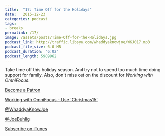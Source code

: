 ```yaml
---
title:  "17: Time Off for the Holidays"
date:   2015-12-23
categories: podcast
tags:
- breaks
permalink: /17/
image: /assets/posts/Time-Off-for-the-Holidays.jpg
podcast_link: http://traffic.libsyn.com/whaddyaknowjoe/WKJ017.mp3
podcast_file_size: 6.0 MB
podcast_duration: "6:02"
podcast_length: 5989962
---
```


Take time off this holiday season. And try not to spend too much time doing support for family. Also, don't miss out on the discount for _Working with OmniFocus_.
<!--more-->

[Become a Patron](http://joebuhlig.com/patron/)

[Working with OmniFocus - Use 'Christmas15'](https://tools.joebuhlig.com/working-with-omnifocus/)

[@WhaddyaKnowJoe](https://twitter.com/whaddyaknowjoe)

[@JoeBuhlig](https://twitter.com/JoeBuhlig)

[Subscribe on iTunes](https://itunes.apple.com/us/podcast/whaddya-know-joe/id1035426948)